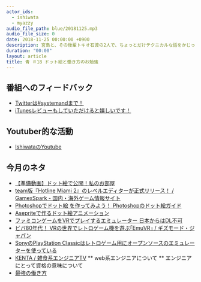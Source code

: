 ```yaml
---
actor_ids:
  - ishiwata
  - myazzy
audio_file_path: blue/20181125.mp3
audio_file_size: 0
date: 2018-11-25 00:00:00 +0900
description: 宮島と、その後輩トキオ石渡の2人で、ちょっとだけテクニカルな話をかじっちゃおう！という趣旨で始めた、systemand.onlineのサブチャンネル青です。
duration: "00:00"
layout: article
title: 青 ＃18 ドット絵と働き方のお勉強
---
```

## 番組へのフィードバック
* [Twitterは#systemandまで！](https://twitter.com/search?q=%23systemand)
* [iTunesレビューもしていただけると嬉しいです！](https://itunes.apple.com/jp/podcast/systemand-online/id1205168408?mt=2)

## Youtuber的な活動
* [IshiwataのYoutube](https://www.youtube.com/channel/UC0dN6GcdwpQA-WdSfI2tmZQ)

## 今月のネタ
* [【準備動画】ドット絵で公開！私のお部屋](https://www.youtube.com/watch?v=mNVpztq9VCk)
* [team版『Hotline Miami 2』のレベルエディターが正式リリース！ / GamexSpark - 国内・海外ゲーム情報サイト](https://www.gamespark.jp/article/2016/06/23/66826.html)
* [Photoshopでドット絵 を作ってみよう！ Photoshopのドット絵ガイド](https://www.shutterstock.com/ja/blog/how-to-turn-any-photograph-into-pixel-art-with-photoshop)
* [Asepriteで作るドット絵アニメーション](http://bosukedot.hatenablog.com/entry/2017/12/08/011802)
* [ファミコンゲームをVRでプレイするエミュレーター 日本からはDL不可](https://www.gizmodo.jp/2018/11/emuvr.html)
* [ビバ80年代！ VRの世界でレトロゲーム機を遊ぶ｢EmuVR｣ / ギズモード・ジャパン](https://www.gizmodo.jp/2018/11/emuvr.html)
* [SonyのPlayStation Classicはレトロゲーム用にオープンソースのエミュレーターを使っている](https://jp.techcrunch.com/2018/11/10/2018-11-09-sonys-playstation-classic-uses-an-open-source-emulator-to-play-its-games/)
* [KENTA / 雑食系エンジニアTV](https://www.youtube.com/channel/UC_HLK-ksslL-Z_2wiIZDlMg)
** web系エンジニアについて
** エンジニアにとって資格の意味について
* [最強の働き方](https://www.audible.co.jp/pd/%E3%83%93%E3%82%B8%E3%83%8D%E3%82%B9-%E3%82%AD%E3%83%A3%E3%83%AA%E3%82%A2%E3%83%BB%E3%83%9E%E3%83%8D%E3%82%B8%E3%83%A1%E3%83%B3%E3%83%88-/%E6%9C%80%E5%BC%B7%E3%81%AE%E5%83%8D%E3%81%8D%E6%96%B9-%E3%82%AA%E3%83%BC%E3%83%87%E3%82%A3%E3%82%AA%E3%83%96%E3%83%83%E3%82%AF/B07G9Y6JSK?asin=B07G9Y6JSK&source_code=ASSORAP0511160006)

